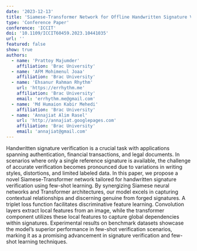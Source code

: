 ```yaml
---
date: '2023-12-13'
title: 'Siamese-Transformer Network for Offline Handwritten Signature Verification using Few-shot'
type: 'Conference Paper'
conference: 'ICCIT'
doi: '10.1109/ICCIT60459.2023.10441035'
url: ''
featured: false
show: true
authors:
  - name: 'Prattoy Majumder'
    affiliation: 'Brac University'
  - name: 'AFM Mohimenul Joaa'
    affiliation: 'Brac University'
  - name: 'Ehsanur Rahman Rhythm'
    url: 'https://errhythm.me'
    affiliation: 'Brac University'
    email: 'errhythm.me@gmail.com'
  - name: 'Md Humaion Kabir Mehedi'
    affiliation: 'Brac University'
  - name: 'Annajiat Alim Rasel'
    url: 'http://annajiat.googlepages.com'
    affiliation: 'Brac University'
    email: 'annajiat@gmail.com'
---
```


Handwritten signature verification is a crucial task with applications spanning authentication, financial transactions, and legal documents. In scenarios where only a single reference signature is available, the challenge of accurate verification becomes pronounced due to variations in writing styles, distortions, and limited labeled data. In this paper, we propose a novel Siamese-Transformer network tailored for handwritten signature verification using few-shot learning. By synergizing Siamese neural networks and Transformer architectures, our model excels in capturing contextual relationships and discerning genuine from forged signatures. A triplet loss function facilitates discriminative feature learning. Convolution layers extract local features from an image, while the transformer component utilizes these local features to capture global dependencies within signatures. Experimental results on benchmark datasets showcase the model’s superior performance in few-shot verification scenarios, marking it as a promising advancement in signature verification and few-shot learning techniques.
